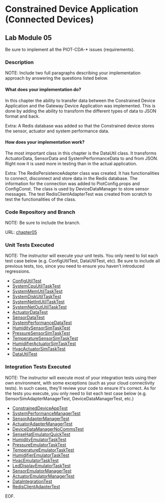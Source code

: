 # Constrained Device Application (Connected Devices)

## Lab Module 05

Be sure to implement all the PIOT-CDA-\* issues (requirements).

### Description

NOTE: Include two full paragraphs describing your implementation approach by answering the questions listed below.

#### What does your implementation do?

In this chapter the ability to transfer data between the Constrained Device Application and the Gateway Device Application was implemented. This is done by adding the ability to transform the different types of data to JSON format and back.

Extra: A Redis database was added so that the Constrained device stores the sensor, actuator and system performance data.

#### How does your implementation work?

The most important class in this chapter is the DataUtil class. It transforms ActuatorData, SensorData and SystemPerformanceData to and from JSON. Right now it is used more in testing than in the actual application.

Extra: The RedisPersistenceAdapter class was created. It has functionalities to connect, disconnect and store data in the Redis database. The information for the connection was added to PiotConfig.props and ConfigConst. The class is used by DeviceDataManager to store sensor messages. The test RedisClientAdapterTest was created from scratch to test the functionalities of the class.

### Code Repository and Branch

NOTE: Be sure to include the branch.

URL: [chapter05](https://github.com/SantiagoRR2004/PIC-python-components/tree/chapter05)

### Unit Tests Executed

NOTE: The instructor will execute your unit tests. You only need to list each test case below
(e.g. ConfigUtilTest, DataUtilTest, etc). Be sure to include all previous tests, too,
since you need to ensure you haven't introduced regressions.

- [ConfigUtilTest](../Python/src/test/python/programmingtheiot/part01/unit/common/ConfigUtilTest.py)
- [SystemCpuUtilTaskTest](../Python/src/test/python/programmingtheiot/part01/unit/system/SystemCpuUtilTaskTest.py)
- [SystemMemUtilTaskTest](../Python/src/test/python/programmingtheiot/part01/unit/system/SystemMemUtilTaskTest.py)
- [SystemDiskUtilTaskTest](../Python/src/test/python/programmingtheiot/part01/unit/system/SystemDiskUtilTaskTest.py)
- [SystemNetIntUtilTaskTest](../Python/src/test/python/programmingtheiot/part01/unit/system/SystemNetIntUtilTaskTest.py)
- [SystemNetOutUtilTaskTest](../Python/src/test/python/programmingtheiot/part01/unit/system/SystemNetOutUtilTaskTest.py)
- [ActuatorDataTest](../Python/src/test/python/programmingtheiot/part02/unit/data/ActuatorDataTest.py)
- [SensorDataTest](../Python/src/test/python/programmingtheiot/part02/unit/data/SensorDataTest.py)
- [SystemPerformanceDataTest](../Python/src/test/python/programmingtheiot/part02/unit/data/SystemPerformanceDataTest.py)
- [HumiditySensorSimTaskTest](../Python/src/test/python/programmingtheiot/part02/unit/sim/HumiditySensorSimTaskTest.py)
- [PressureSensorSimTaskTest](../Python/src/test/python/programmingtheiot/part02/unit/sim/PressureSensorSimTaskTest.py)
- [TemperatureSensorSimTaskTest](../Python/src/test/python/programmingtheiot/part02/unit/sim/TemperatureSensorSimTaskTest.py)
- [HumidifierActuatorSimTaskTest](../Python/src/test/python/programmingtheiot/part02/unit/sim/HumidifierActuatorSimTaskTest.py)
- [HvacActuatorSimTaskTest](../Python/src/test/python/programmingtheiot/part02/unit/sim/HvacActuatorSimTaskTest.py)
- [DataUtilTest](../Python/src/test/python/programmingtheiot/part02/unit/data/DataUtilTest.py)

### Integration Tests Executed

NOTE: The instructor will execute most of your integration tests using their own environment, with
some exceptions (such as your cloud connectivity tests). In such cases, they'll review
your code to ensure it's correct. As for the tests you execute, you only need to list each
test case below (e.g. SensorSimAdapterManagerTest, DeviceDataManagerTest, etc.)

- [ConstrainedDeviceAppTest](../Python/src/test/python/programmingtheiot/part01/integration/app/ConstrainedDeviceAppTest.py)
- [SystemPerformanceManagerTest](../Python/src/test/python/programmingtheiot/part01/integration/system/SystemPerformanceManagerTest.py)
- [SensorAdapterManagerTest](../Python/src/test/python/programmingtheiot/part02/integration/system/SensorAdapterManagerTest.py)
- [ActuatorAdapterManagerTest](../Python/src/test/python/programmingtheiot/part02/integration/system/ActuatorAdapterManagerTest.py)
- [DeviceDataManagerNoCommsTest](../Python/src/test/python/programmingtheiot/part02/integration/app/DeviceDataManagerNoCommsTest.py)
- [SenseHatEmulatorQuickTest](../Python/src/test/python/programmingtheiot/part02/integration/emulated/SenseHatEmulatorQuickTest.py)
- [HumidityEmulatorTaskTest](../Python/src/test/python/programmingtheiot/part02/integration/emulated/HumidityEmulatorTaskTest.py)
- [PressureEmulatorTaskTest](../Python/src/test/python/programmingtheiot/part02/integration/emulated/PressureEmulatorTaskTest.py)
- [TemperatureEmulatorTaskTest](../Python/src/test/python/programmingtheiot/part02/integration/emulated/TemperatureEmulatorTaskTest.py)
- [HumidifierEmulatorTaskTest](../Python/src/test/python/programmingtheiot/part02/integration/emulated/HumidifierEmulatorTaskTest.py)
- [HvacEmulatorTaskTest](../Python/src/test/python/programmingtheiot/part02/integration/emulated/HvacEmulatorTaskTest.py)
- [LedDisplayEmulatorTaskTest](../Python/src/test/python/programmingtheiot/part02/integration/emulated/LedDisplayEmulatorTaskTest.py)
- [SensorEmulatorManagerTest](../Python/src/test/python/programmingtheiot/part02/integration/emulated/SensorEmulatorManagerTest.py)
- [ActuatorEmulatorManagerTest](../Python/src/test/python/programmingtheiot/part02/integration/emulated/ActuatorEmulatorManagerTest.py)
- [DataIntegrationTest](../Python/src/test/python/programmingtheiot/part02/integration/data/DataIntegrationTest.py)
- [RedisClientAdapterTest](../Python/src/test/python/programmingtheiot/part02/integration/connection/RedisClientAdapterTest.py)

EOF.
